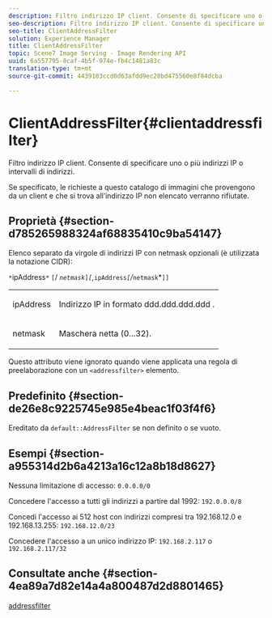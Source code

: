 ```yaml
---
description: Filtro indirizzo IP client. Consente di specificare uno o più indirizzi IP o intervalli di indirizzi.
seo-description: Filtro indirizzo IP client. Consente di specificare uno o più indirizzi IP o intervalli di indirizzi.
seo-title: ClientAddressFilter
solution: Experience Manager
title: ClientAddressFilter
topic: Scene7 Image Serving - Image Rendering API
uuid: 6a557795-0caf-4b5f-974e-fb4c1481a83c
translation-type: tm+mt
source-git-commit: 4439103ccd0d63afdd9ec20bd475560e8f84dcba

---
```



# ClientAddressFilter{#clientaddressfilter}

Filtro indirizzo IP client. Consente di specificare uno o più indirizzi IP o intervalli di indirizzi.

Se specificato, le richieste a questo catalogo di immagini che provengono da un client e che si trova all’indirizzo IP non elencato verranno rifiutate.

## Proprietà {#section-d785265988324af68835410c9ba54147}

Elenco separato da virgole di indirizzi IP con netmask opzionali (è utilizzata la notazione CIDR):

`*`ipAddress`*` `[`/ *`netmask`*`]`*`[`,*`ipAddress`*`[`/*`netmask`*`]]`

<table id="simpletable_9F82BB0D42A9434883F2F70A2A92898C"> 
 <tr class="strow"> 
  <td class="stentry"> <p><span class="varname"> ipAddress</span> </p> </td> 
  <td class="stentry"> <p>Indirizzo IP in formato <span class="varname"> ddd.ddd.ddd.ddd</span> . </p></td> 
 </tr> 
 <tr class="strow"> 
  <td class="stentry"> <p><span class="varname"> netmask</span> </p></td> 
  <td class="stentry"> <p>Maschera netta (0...32). </p></td> 
 </tr> 
</table>

Questo attributo viene ignorato quando viene applicata una regola di preelaborazione con un `<addressfilter>` elemento.

## Predefinito {#section-de26e8c9225745e985e4beac1f03f4f6}

Ereditato da `default::AddressFilter` se non definito o se vuoto.

## Esempi {#section-a955314d2b6a4213a16c12a8b18d8627}

Nessuna limitazione di accesso: `0.0.0.0/0`

Concedere l&#39;accesso a tutti gli indirizzi a partire dal 1992: `192.0.0.0/8`

Concedi l&#39;accesso ai 512 host con indirizzi compresi tra 192.168.12.0 e 192.168.13.255: `192.168.12.0/23`

Concedere l&#39;accesso a un unico indirizzo IP: `192.168.2.117` o `192.168.2.117/32`

## Consultate anche {#section-4ea89a7d82e14a4a800487d2d8801465}

[addressfilter](../../../../../is-api/image-catalog/image-serving-api-ref/c-image-catalog-reference/c-rule-set-reference/r-addressfilter-rule.md#reference-48c369f56ecd4034b410da5a94a9dfd1)
